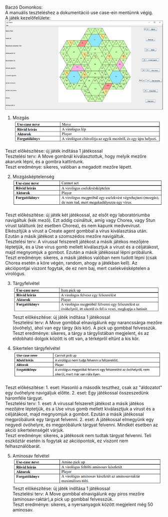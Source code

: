 Baczó Domonkos: </br>
A manuális teszteléshez a dokumentáció use case-ein mentünnk végig. </br>
A játék kezelőfelülete:
![](map.png)

1. Mozgás </br>
![](m1.png) </br>

Teszt előkészítése: új játék indítása 1 játékossal</br>
Tesztelési terv: A Move gombnál kiválasztottuk, hogy melyik mezőre akarunk lépni, és a gombra kattintunk. </br>
Teszt eredménye: sikeres, valóban a megadott mezőre lépett.</br>

2. Mozgásképtelenség </br>
![](m2.png) </br>

Teszt előkészítése: új játék két játékossal, az elsőt egy laboratóriumba navigáltuk (kék mező). Ezt addig csináltuk, amíg vagy Chorea, vagy Stun vírust találtunk (ez esetben Chorea), és nem kapunk medvevírust. Elkészítjük a vírust a Create agent gombbal a vírus kiválasztása után. Ezután a másik játékost a szomszédos mezőre navigáltuk.</br>
Tesztelési terv: A vírussal felszerelt játékost a másik játékos mezőjére léptetjük, és a Use virus gomb mellett kiválasztjuk a vírust és a céljátákost, majd megnyomjuk a gombot. Ezután a másik játékossal lépni próbálunk.</br>
Teszt eredménye: sikeres, a másik játékos valóban nem tudott lépni (csak Chorea esetén a köre végén, random, ahogy a játékban kell). Az akciópontjai viszont fogytak, de ez nem baj, mert cselekvésképtelen a virológus. </br>

3. Tárgyfelvétel </br>
![](m3.png) </br>
Teszt előkészítése: új játék indítása 1 játékossal</br>
Tesztelési terv: A Move gombbal elnavigálunk egy narancssárga mezőre (óvóhely), ahol van egy tárgy (kis kör). A pick up gombbal felvesszük.</br>
Teszt eredménye: sikeres, a tárgy a tárgylistában megjelent, és az eldobható dolgok között is ott van, a térképről eltűnt a kis kör.</br>

4. Sikertelen tárgyfelvétel </br>
![](m4.png) </br>

Teszt előkészítése: 1. eset: Hasonló a második teszthez, csak az "áldozatot" egy óvóhelyre navigáljuk előtte. 2. eset: Egy játékossal összeszedünk háromféle tárgyat.</br>
Tesztelési terv: 1. eset: A vírussal felszerelt játékost a másik játékos mezőjére léptetjük, és a Use virus gomb mellett kiválasztjuk a vírust és a céljátákost, majd megnyomjuk a gombot. Ezután a másik játékossal megpróbálunk egy tárgyat felvenni. 2. eset: A játékossal elmegyünk egy negyedi óvóhelyre, és megpróbálunk tárgyat felvenni. Mindkét esetben az akció sikertelenségét várjuk.</br>
Teszt eredménye: sikeres, a játékosok nem tudtak tárgyat felvenni. Teli eszköztár esetén is fogytak az akciópontok, ez viszont nem felhasználóbarát.</br>

5. Aminosav felvétel </br>
![](m5.png) </br>
Teszt előkészítése: új játék indítása 1 játékossal</br>
Tesztelési terv: A Move gombbal elnavigálunk egy piros mezőre (aminosav-raktár),a pick up gombbal felvesszük.</br>
Teszt eredménye: sikeres, a nyersanyagok között megjelent még 50 aminosav.</br>



